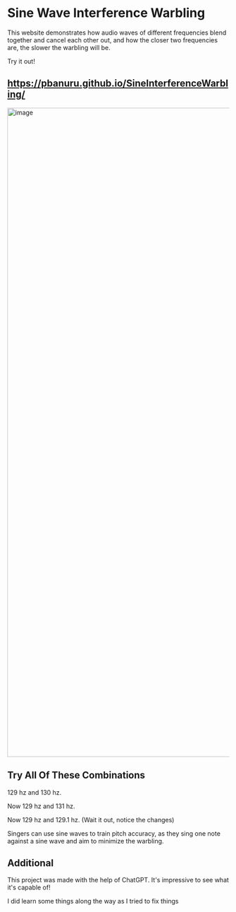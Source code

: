 # Sine Wave Interference Warbling
This website demonstrates how audio waves of different frequencies blend together and cancel each other out, and how the closer two frequencies are, the slower the warbling will be.

Try it out!

## https://pbanuru.github.io/SineInterferenceWarbling/

<img width="1470" alt="image" src="https://user-images.githubusercontent.com/55062649/210277649-4eb809da-0374-44ba-bc82-f267a5f3a8b6.png">

## Try All Of These Combinations
129 hz and 130 hz.

Now 129 hz and 131 hz.

Now 129 hz and 129.1 hz. (Wait it out, notice the changes)

Singers can use sine waves to train pitch accuracy, as they sing one note against a sine wave and aim to minimize the warbling.

## Additional
This project was made with the help of ChatGPT. It's impressive to see what it's capable of!

I did learn some things along the way as I tried to fix things

